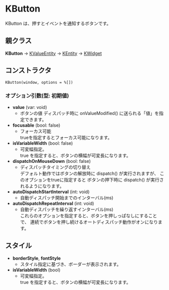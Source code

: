 # KButton

KButton は、押すとイベントを通知するボタンです。

## 親クラス

**KButton** -> [KValueEntity](KValueEntity.md) -> [KEntity](KEntity.md) -> [KWidget](KWidget.md)

## コンストラクタ
```KButton(window, options = %[])```

### オプション引数(型: 初期値)
- **value** (var: void)
  - ボタンの値
	ディスパッチ時に onValueModified() に送られる「値」を指定できます。
- **focusable** (bool: false)
  - フォーカス可能  
    trueを指定するとフォーカス可能になります。
- **isVariableWidth** (bool: false)
  - 可変幅指定。  
	true を指定すると、ボタンの横幅が可変長になります。
- **dispatchOnMouseDown** (bool: false)
  - ディスパッチタイミングの切り替え  
	デフォルト動作ではボタンの解放時に dispatch() が実行されますが、
	このオプションをtrueに指定すると
	ボタンの押下時に dispatch() が実行されるようになります。
- **autoDispatchStartInterval** (int: void)
  - 自動ディスパッチ開始までのインターバル(ms)  
- **autoDispatchRepeatInterval** (int: void)
  - 自動ディスパッチを繰り返すインターバル(ms)  
	これらのオプションを指定すると、ボタンを押しっぱなしにすることで、
	連続でボタンを押し続けるオートディスパッチ動作がオンになります。

## スタイル
- **borderStyle**, **fontStyle**
  - スタイル指定に基づき、ボーダーが表示されます。
- **isVariableWidth** (bool)
  - 可変幅指定。  
	true を指定すると、ボタンの横幅が可変長になります。


